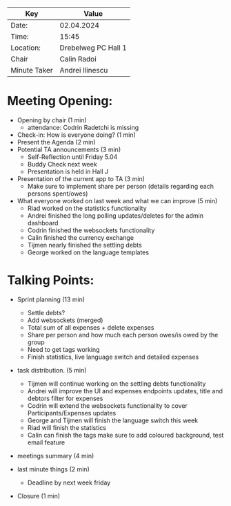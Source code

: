 |  Key  | Value               |
|  ---  |---------------------|
| Date: | 02.04.2024          |
| Time: | 15:45               |
| Location: | Drebelweg PC Hall 1 |
| Chair        | Calin Radoi         |
| Minute Taker | Andrei Ilinescu     |

# Meeting Opening:
- Opening by chair (1 min)
    - attendance: Codrin Radetchi is missing
- Check-in: How is everyone doing? (1 min)
- Present the Agenda (2 min)
- Potential TA announcements (3 min)
    - Self-Reflection until Friday 5.04
    - Buddy Check next week
    - Presentation is held in Hall J
- Presentation of the current app to TA (3 min)
  - Make sure to implement share per person (details regarding each persons spent/owes)
- What everyone worked on last week and what we can improve (5 min)
  - Riad worked on the statistics functionality
  - Andrei finished the long polling updates/deletes for the admin dashboard
  - Codrin finished the websockets functionality
  - Calin finished the currency exchange
  - Tijmen nearly finished the settling debts
  - George worked on the language templates
# Talking Points:
- Sprint planning (13 min)
  - Settle debts?
  - Add websockets (merged)
  - Total sum of all expenses + delete expenses
  - Share per person and how much each person owes/is owed by the group
  - Need to get tags working
  - Finish statistics, live language switch and detailed expenses

- task distribution. (5 min)
  - Tijmen will continue working on the settling debts functionality
  - Andrei will improve the UI and expenses endpoints updates, title and debtors filter for expenses
  - Codrin will extend the websockets functionality to cover Participants/Expenses updates
  - George and Tijmen will finish the language switch this week
  - Riad will finish the statistics
  - Calin can finish the tags make sure to add coloured background, test email feature
- meetings summary (4 min)
- last minute things (2 min)
  - Deadline by next week friday
- Closure (1 min)
